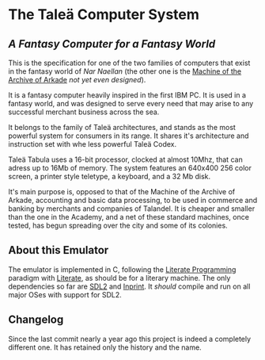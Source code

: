 # The Taleä Computer System

## *A Fantasy Computer for a Fantasy World*

This is the specification for one of the two families of computers that exist in the fantasy world of *Nar Naellan* (the other one is the [Machine of the Archive of Arkade](about:blank) *not yet even designed*).

It is a fantasy computer heavily inspired in the first IBM PC. It is
used in a fantasy world, and was designed to serve every need that may arise
to any successful merchant business across the sea.

It belongs to the family of Taleä architectures, and stands as the most powerful system
for consumers in its range. It shares it's architecture and instruction set with whe less
powerful Taleä Codex.

Taleä Tabula uses a 16-bit processor, clocked at almost 10Mhz, that can adress up to 16Mb of memory. The
system features an 640x400 256 color screen, a printer style teletype, a keyboard, and a
32 Mb disk.

It's main purpose is, opposed to that of the Machine of the Archive of Arkade, accounting and basic data processing, to be used in commerce and banking by merchants and companies of Talandel. It is cheaper and smaller than the one in the Academy, and a net of these standard machines, once tested, has begun spreading over the city and some of its colonies.

## About this Emulator

The emulator is implemented in C, following the [Literate Programming](https://en.wikipedia.org/wiki/Literate_programming) paradigm with [Literate](https://zyedidia.github.io/literate/index.html), as should be for a literary machine. The only dependencies so far are [SDL2](https://www.libsdl.org/download-2.0.php) and [Inprint](https://github.com/driedfruit/SDL_inprint). It *should* compile and run on all major OSes with support for SDL2.

## Changelog

Since the last commit nearly a year ago this project is indeed a completely different one. It has retained only the history and the name.
